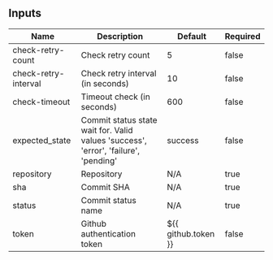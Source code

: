 <!-- markdownlint-disable -->

## Inputs

| Name | Description | Default | Required |
|------|-------------|---------|----------|
| check-retry-count | Check retry count | 5 | false |
| check-retry-interval | Check retry interval (in seconds) | 10 | false |
| check-timeout | Timeout check (in seconds) | 600 | false |
| expected\_state | Commit status state wait for. Valid values 'success', 'error', 'failure', 'pending' | success | false |
| repository | Repository | N/A | true |
| sha | Commit SHA | N/A | true |
| status | Commit status name | N/A | true |
| token | Github authentication token | ${{ github.token }} | false |


<!-- markdownlint-restore -->
